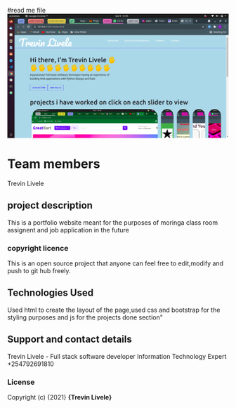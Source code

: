 #read me file
![alt text](portfolio.png)

# Team members
Trevin Livele

## project description
This is a portfolio website meant for the purposes of moringa class room assignent 
and job application in the future

### copyright licence

This is an open source project that anyone can feel free to edit,modify and push to git hub freely.

## Technologies Used
Used html to create the layout of the page,used css and bootstrap for the styling purposes and js for the
projects done section"
## Support and contact details
Trevin Livele - Full stack software developer
Information Technology Expert
+254792691810

### License
Copyright (c) {2021} **{Trevin Livele}**
  